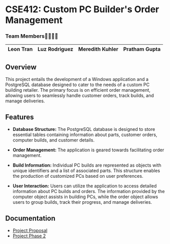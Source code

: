# CSE412: Custom PC Builder's Order Management

### Team Members🫱🏻‍🫲🏾
|Leon Tran|Luz Rodriguez|Meredith Kuhler|Pratham Gupta|
|----|----|----|----|

## Overview

This project entails the development of a Windows application and a PostgreSQL database designed to cater to the needs of a custom PC building retailer. The primary focus is on efficient order management, allowing users to seamlessly handle customer orders, track builds, and manage deliveries.

## Features

- **Database Structure:** The PostgreSQL database is designed to store essential tables containing information about parts, customer orders, computer builds, and customer details.

- **Order Management:** The application is geared towards facilitating order management.
  
- **Build Information:** Individual PC builds are represented as objects with unique identifiers and a list of associated parts. This structure enables the production of customized PCs based on user preferences.

- **User Interaction:** Users can utilize the application to access detailed information about PC builds and orders. The information provided by the computer object assists in building PCs, while the order object allows users to group builds, track their progress, and manage deliveries.


## Documentation
- [Project Proposal](https://docs.google.com/document/d/1l8wrKWwqJqVfAqrUKCL4EuCQ35Ylrj1vcoXfyGUewtw/edit)
- [Project Phase 2](https://docs.google.com/document/d/12J8TuxrYpvXsVWXexZ6slrpkod9odAMZw5sVmzJfnRU/edit#heading=h.g0ogl328zari)

